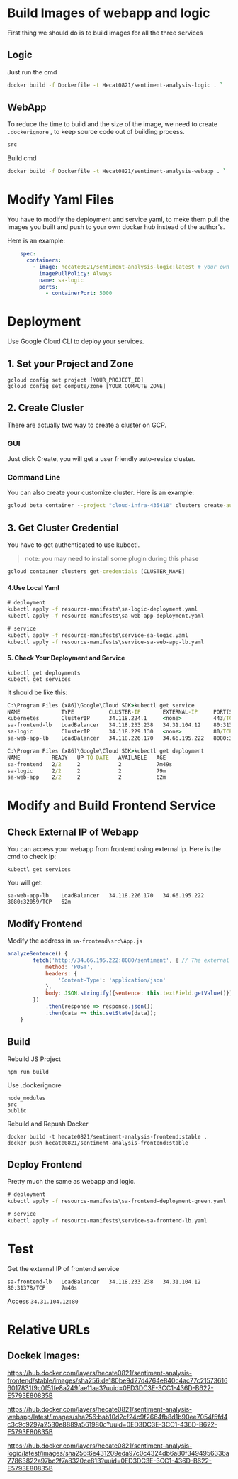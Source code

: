 # Build Images of  webapp and logic

First thing we should do is to build images for all the three services

## Logic

Just run the cmd

```bash
docker build -f Dockerfile -t Hecat0821/sentiment-analysis-logic . `
```

## WebApp

To reduce the time to build and the size of the image, we need to create `.dockerignore` , to keep source code out of building process.

```bash
src
```



Build cmd

```bash
docker build -f Dockerfile -t Hecat0821/sentiment-analysis-webapp . `
```



# Modify  Yaml Files

You have to modify the deployment and service yaml, to meke them pull the images you built and push to your own docker hub instead of the author's.

Here is an example:

``` yaml
    spec:
      containers:
        - image: hecate0821/sentiment-analysis-logic:latest # your own docker hub images
          imagePullPolicy: Always
          name: sa-logic
          ports:
            - containerPort: 5000
```

# Deployment

Use Google Cloud CLI to deploy your services.

## 1. Set your Project and Zone

```
gcloud config set project [YOUR_PROJECT_ID]
gcloud config set compute/zone [YOUR_COMPUTE_ZONE]
```

## 2. Create Cluster

There are actually two way to create a cluster on GCP.

### GUI

Just click Create, you will get a user friendly auto-resize cluster.



### Command Line

You can also create your customize cluster. Here is an example:

``` cmd
gcloud beta container --project "cloud-infra-435418" clusters create-auto "autopilot-cluster-1" --region "us-central1" --release-channel "regular" --network "projects/cloud-infra-435418/global/networks/default" --subnetwork "projects/cloud-infra-435418/regions/us-central1/subnetworks/default" --cluster-ipv4-cidr "/17" --binauthz-evaluation-mode=DISABLED
```



## 3. Get Cluster Credential

You have to get authenticated to use kubectl.

> note: you may need to install some plugin during this phase

```cmd
gcloud container clusters get-credentials [CLUSTER_NAME]
```

#### 4.Use Local  Yaml

```cmd
# deployment
kubectl apply -f resource-manifests\sa-logic-deployment.yaml
kubectl apply -f resource-manifests\sa-web-app-deployment.yaml

# service
kubectl apply -f resource-manifests\service-sa-logic.yaml
kubectl apply -f resource-manifests\service-sa-web-app-lb.yaml
```

#### 5. Check Your Deployment and Service 

```
kubectl get deployments
kubectl get services
```

It should be like this:

``` cmd
C:\Program Files (x86)\Google\Cloud SDK>kubectl get service
NAME             TYPE           CLUSTER-IP       EXTERNAL-IP     PORT(S)          AGE
kubernetes       ClusterIP      34.118.224.1     <none>          443/TCP          124m
sa-frontend-lb   LoadBalancer   34.118.233.238   34.31.104.12    80:31378/TCP     7m40s
sa-logic         ClusterIP      34.118.229.130   <none>          80/TCP           87m
sa-web-app-lb    LoadBalancer   34.118.226.170   34.66.195.222   8080:32059/TCP   62m

C:\Program Files (x86)\Google\Cloud SDK>kubectl get deployment
NAME          READY   UP-TO-DATE   AVAILABLE   AGE
sa-frontend   2/2     2            2           7m49s
sa-logic      2/2     2            2           79m
sa-web-app    2/2     2            2           62m
```



# Modify and Build Frontend Service

## Check External IP of Webapp

You can access your webapp from frontend using external ip. Here is the cmd to check ip:

```
kubectl get services
```

You will get:

```
sa-web-app-lb    LoadBalancer   34.118.226.170   34.66.195.222   8080:32059/TCP   62m
```



## Modify Frontend

Modify the address in `sa-frontend\src\App.js `

``` js
analyzeSentence() {
        fetch('http://34.66.195.222:8080/sentiment', { // The external IP adress
            method: 'POST',
            headers: {
                'Content-Type': 'application/json'
            },
            body: JSON.stringify({sentence: this.textField.getValue()})
        })
            .then(response => response.json())
            .then(data => this.setState(data));
    }
```

## Build

Rebuild JS Project

```
npm run build
```

Use .dockerignore

```
node_modules
src
public
```



Rebuild and Repush Docker

``` 
docker build -t hecate0821/sentiment-analysis-frontend:stable .
docker push hecate0821/sentiment-analysis-frontend:stable
```

## Deploy Frontend

Pretty much the same as webapp and logic.

```cmd
# deployment
kubectl apply -f resource-manifests\sa-frontend-deployment-green.yaml

# service
kubectl apply -f resource-manifests\service-sa-frontend-lb.yaml
```

# Test

Get the external IP of frontend service

```
sa-frontend-lb   LoadBalancer   34.118.233.238   34.31.104.12    80:31378/TCP     7m40s
```

Access `34.31.104.12:80`

# Relative URLs

## Dockek Images:
https://hub.docker.com/layers/hecate0821/sentiment-analysis-frontend/stable/images/sha256:de180be9d27d4764e840c4ac77c215736166017831f9c0f51fe8a249fae11aa3?uuid=0ED3DC3E-3CC1-436D-B622-E5793E80835B

https://hub.docker.com/layers/hecate0821/sentiment-analysis-webapp/latest/images/sha256:bab10d2cf24c9f2664fb8d1b90ee7054f5fd4c3c9c9297a2530e8889a561980c?uuid=0ED3DC3E-3CC1-436D-B622-E5793E80835B

https://hub.docker.com/layers/hecate0821/sentiment-analysis-logic/latest/images/sha256:6e431209eda97c0c4324db6a80f3494956336a77863822a97bc2f7a8320ce813?uuid=0ED3DC3E-3CC1-436D-B622-E5793E80835B
